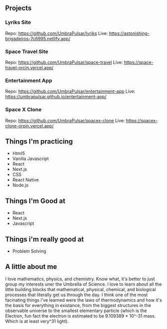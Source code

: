 

## Projects

### Lyriks Site
Repo: https://github.com/UmbraPulsar/lyriks
Live: https://astonishing-brigadeiros-7c6995.netlify.app/

### Space Travel Site
Repo: https://github.com/UmbraPulsar/space-travel
Live: https://space-travel-orcin.vercel.app/

### Entertainment App
Repo: https://github.com/UmbraPulsar/entertainment-app
Live: https://umbrapulsar.github.io/entertainment-app/

### Space X Clone
Repo: https://github.com/UmbraPulsar/spacex-clone
Live: https://spacex-clone-orpin.vercel.app/

## Things I'm practicing
- Html5
- Vanilla Javascript
- React
- Next.js
- CSS
- React Native
- Node.js

## Things I'm Good at
- React
- Next.js
- Javascript

## Things i'm really good at
- Problem Solving

## A little about me
I love mathematics, physics, and chemistry. Know what, it's better to just group my interests uner the Umbrella of Science. I love to learn about all the little building blocks that mathematical, physical, chemical, and biological processes that literally get us through the day. I think one of the most facinating things i've learned were the laws of thermodynamics and how it's the basis for everything in existance, from the biggest structures in the observable universe to the smallest elementary particle (which is the Electron, fun fact the electron is estimated to be 9.109389 * 10^-31 mass. Which is at least very^31 light). 
<!---
UmbraPulsar/UmbraPulsar is a ✨ special ✨ repository because its `README.md` (this file) appears on your GitHub profile.
You can click the Preview link to take a look at your changes.
--->
